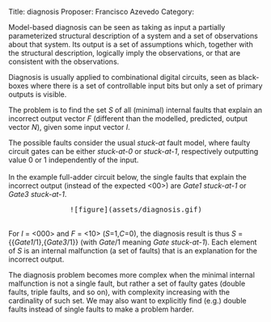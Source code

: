 Title:    diagnosis
Proposer: Francisco Azevedo
Category: 


<p>Model-based diagnosis can be seen as taking as input a partially 
parameterized structural description of a system and a set of observations about 
that system. Its output is a set of assumptions which, together with the 
structural description, logically imply the observations, or that are consistent 
with the observations.</p>
<p>Diagnosis is usually applied to combinational digital circuits, seen as 
black-boxes where there is a set of controllable input bits but only a set of 
primary outputs is visible.</p>
<p>The problem is to find the set <i>S</i> of all (minimal) internal faults that 
explain an incorrect output vector <i>F</i> (different than the modelled, predicted, 
output vector <i>N</i>), given some input vector <i>I</i>.</p>
<p>The possible faults consider the usual <i>stuck-at </i>fault model, where faulty 
circuit gates can be either <i>stuck-at-0</i> or <i>stuck-at-1</i>, respectively outputting 
value 0 or 1 independently of the input.<br>
<br>
In the example full-adder circuit below, the single faults that explain the 
incorrect output (instead of the expected &lt;00&gt;) are <i>Gate1 stuck-at-1</i> or 
<i>Gate3 
stuck-at-1</i>.</p>
<TT>

<center>
![figure](assets/diagnosis.gif)
</center>

<p><br>
</TT>
For <i>I</i> = &lt;000&gt; and <i>F</i> = &lt;10&gt; (<i>S</i>=1,<i>C</i>=0), the diagnosis result is thus 
<i>S</i> = {{<i>Gate1</i>/1},{<i>Gate3</i>/1}} (with <i>Gate</i>/1 meaning <i>Gate stuck-at-1</i>). 
Each element of <i>S</i> is an internal malfunction (a set of faults) that is an 
explanation for the incorrect output.</p>
<p>The diagnosis problem becomes more complex when the minimal internal 
malfunction is not a single fault, but rather a set of faulty gates (double 
faults, triple faults, and so on), with complexity increasing with the 
cardinality of such set. We may also want to explicitly find (e.g.) double 
faults instead of single faults to make a problem harder.</p>


